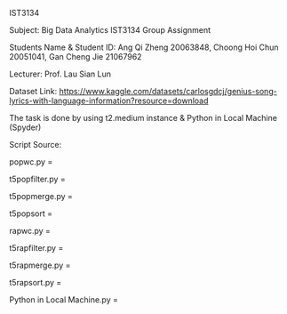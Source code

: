 IST3134

Subject: Big Data Analytics IST3134 Group Assignment

Students Name & Student ID: Ang Qi Zheng 20063848, Choong Hoi Chun 20051041, Gan Cheng Jie 21067962

Lecturer: Prof. Lau Sian Lun 

Dataset Link: https://www.kaggle.com/datasets/carlosgdcj/genius-song-lyrics-with-language-information?resource=download

The task is done by using t2.medium instance & Python in Local Machine (Spyder)

Script Source:

popwc.py = 
 
t5popfilter.py = 

t5popmerge.py =

t5popsort =

rapwc.py =

t5rapfilter.py =

t5rapmerge.py =

t5rapsort.py =

Python in Local Machine.py = 

